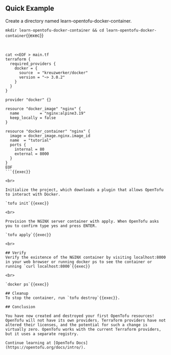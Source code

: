 ## Quick Example

Create a directory named learn-opentofu-docker-container.

`mkdir learn-opentofu-docker-container && cd learn-opentofu-docker-container`{{exec}}

<br>

```
cat <<EOF > main.tf
terraform {
  required_providers {
    docker = {
      source  = "kreuzwerker/docker"
      version = "~> 3.0.2"
    }
  }
}

provider "docker" {}

resource "docker_image" "nginx" {
  name         = "nginx:alpine3.19"
  keep_locally = false
}

resource "docker_container" "nginx" {
  image = docker_image.nginx.image_id
  name  = "tutorial"
  ports {
    internal = 80
    external = 8000
  }
}
EOF
```{{exec}}

<br>

Initialize the project, which downloads a plugin that allows OpenTofu to interact with Docker.  

`tofu init`{{exec}}

<br>

Provision the NGINX server container with apply. When OpenTofu asks you to confirm type yes and press ENTER.  

`tofu apply`{{exec}}

<br>

## Verify
Verify the existence of the NGINX container by visiting localhost:8000 in your web browser or running docker ps to see the container or running `curl localhost:8000`{{exec}}

<br>

`docker ps`{{exec}}

## Cleanup
To stop the container, run `tofu destroy`{{exec}}.

## Conclusion

You have now created and destroyed your first OpenTofu resources! OpenTofu will not have its own providers. Terraform providers have not altered their licenses, and the potential for such a change is virtually zero. OpenTofu works with the current Terraform providers, but it uses a separate registry.

Continue learning at [OpenTofu Docs](https://opentofu.org/docs/intro/).
